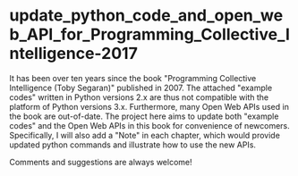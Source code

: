 # update_python_code_and_open_web_API_for_Programming_Collective_Intelligence-2017

It has been over ten years since the book "Programming Collective Intelligence (Toby Segaran)" published in 2007. The attached "example codes" written in Python versions 2.x are thus not compatible with the platform of Python versions 3.x. Furthermore, many Open Web APIs used in the book are out-of-date. The project here aims to update both "example codes" and the Open Web APIs in this book for convenience of newcomers. Specifically, I will also add a "Note" in each chapter, which would provide updated python commands and illustrate how to use the new APIs.

Comments and suggestions are always welcome!
